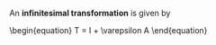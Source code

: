 An **infinitesimal transformation** is given by

\begin{equation}
T = I + \varepsilon A
\end{equation}